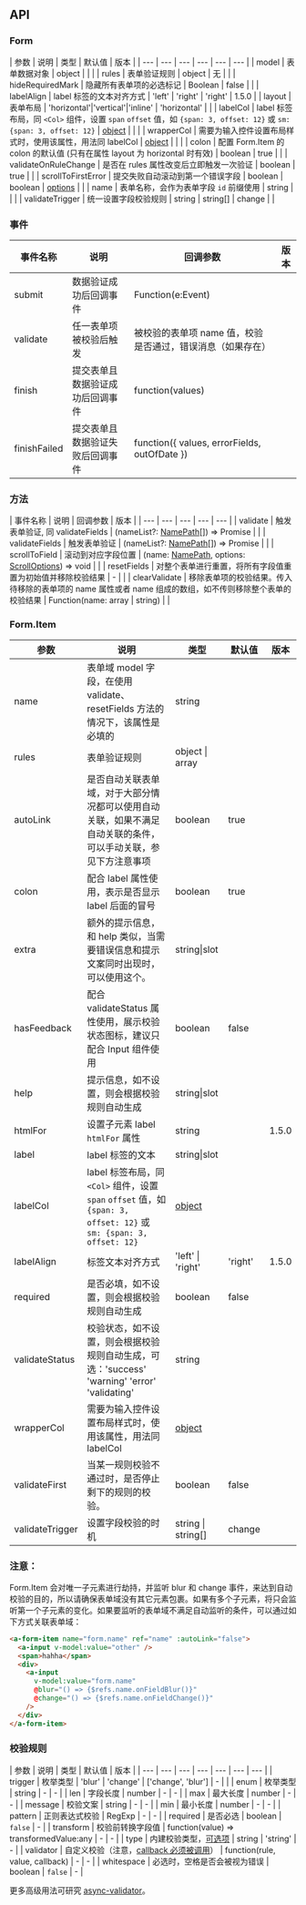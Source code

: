 ## API

### Form

| 参数 | 说明 | 类型 | 默认值 | 版本 |
| --- | --- | --- | --- | --- | --- |
| model | 表单数据对象 | object |  |  |
| rules | 表单验证规则 | object | 无 |  |
| hideRequiredMark | 隐藏所有表单项的必选标记 | Boolean | false |  |
| labelAlign | label 标签的文本对齐方式 | 'left' \| 'right' | 'right' | 1.5.0 |
| layout | 表单布局 | 'horizontal'\|'vertical'\|'inline' | 'horizontal' |  |
| labelCol | label 标签布局，同 `<Col>` 组件，设置 `span` `offset` 值，如 `{span: 3, offset: 12}` 或 `sm: {span: 3, offset: 12}` | [object](/components/grid-cn/#Col) |  |  |
| wrapperCol | 需要为输入控件设置布局样式时，使用该属性，用法同 labelCol | [object](/components/grid-cn/#Col) |  |  |
| colon | 配置 Form.Item 的 colon 的默认值 (只有在属性 layout 为 horizontal 时有效) | boolean | true |  |
| validateOnRuleChange | 是否在 rules 属性改变后立即触发一次验证 | boolean | true |  |
| scrollToFirstError | 提交失败自动滚动到第一个错误字段 | boolean | boolean \| [options](https://github.com/stipsan/scroll-into-view-if-needed/#options) |  |
| name | 表单名称，会作为表单字段 `id` 前缀使用 | string |  |  |
| validateTrigger | 统一设置字段校验规则 | string | string[] | change |  |

### 事件

| 事件名称 | 说明 | 回调参数 | 版本 |
| --- | --- | --- | --- |
| submit | 数据验证成功后回调事件 | Function(e:Event) |  |
| validate | 任一表单项被校验后触发 | 被校验的表单项 name 值，校验是否通过，错误消息（如果存在） |  |
| finish | 提交表单且数据验证成功后回调事件 | function(values) |  |
| finishFailed | 提交表单且数据验证失败后回调事件 | function({ values, errorFields, outOfDate }) |  |

### 方法

| 事件名称 | 说明 | 回调参数 | 版本 |
| --- | --- | --- | --- | --- |
| validate | 触发表单验证, 同 validateFields | (nameList?: [NamePath](./components/form-cn#NamePath)[]) => Promise |  |
| validateFields | 触发表单验证 | (nameList?: [NamePath](./components/form-cn#NamePath)[]) => Promise |  |
| scrollToField | 滚动到对应字段位置 | (name: [NamePath](./components/form-cn#NamePath), options: [ScrollOptions](https://github.com/stipsan/scroll-into-view-if-needed/tree/ece40bd9143f48caf4b99503425ecb16b0ad8249#options)) => void |  |
| resetFields | 对整个表单进行重置，将所有字段值重置为初始值并移除校验结果 | - |  |
| clearValidate | 移除表单项的校验结果。传入待移除的表单项的 name 属性或者 name 组成的数组，如不传则移除整个表单的校验结果 | Function(name: array | string) |  |

### Form.Item

| 参数 | 说明 | 类型 | 默认值 | 版本 |
| --- | --- | --- | --- | --- |
| name | 表单域 model 字段，在使用 validate、resetFields 方法的情况下，该属性是必填的 | string |  |  |
| rules | 表单验证规则 | object \| array |  |  |
| autoLink | 是否自动关联表单域，对于大部分情况都可以使用自动关联，如果不满足自动关联的条件，可以手动关联，参见下方注意事项 | boolean | true |  |
| colon | 配合 label 属性使用，表示是否显示 label 后面的冒号 | boolean | true |  |
| extra | 额外的提示信息，和 help 类似，当需要错误信息和提示文案同时出现时，可以使用这个。 | string\|slot |  |  |
| hasFeedback | 配合 validateStatus 属性使用，展示校验状态图标，建议只配合 Input 组件使用 | boolean | false |  |
| help | 提示信息，如不设置，则会根据校验规则自动生成 | string\|slot |  |  |
| htmlFor | 设置子元素 label `htmlFor` 属性 | string |  | 1.5.0 |
| label | label 标签的文本 | string\|slot |  |  |
| labelCol | label 标签布局，同 `<Col>` 组件，设置 `span` `offset` 值，如 `{span: 3, offset: 12}` 或 `sm: {span: 3, offset: 12}` | [object](/components/grid-cn/#Col) |  |  |
| labelAlign | 标签文本对齐方式 | 'left' \| 'right' | 'right' | 1.5.0 |
| required | 是否必填，如不设置，则会根据校验规则自动生成 | boolean | false |  |
| validateStatus | 校验状态，如不设置，则会根据校验规则自动生成，可选：'success' 'warning' 'error' 'validating' | string |  |  |
| wrapperCol | 需要为输入控件设置布局样式时，使用该属性，用法同 labelCol | [object](/components/grid-cn/#Col) |  |  |
| validateFirst | 当某一规则校验不通过时，是否停止剩下的规则的校验。 | boolean | false |  |
| validateTrigger | 设置字段校验的时机 | string \| string[] | change |  |

### 注意：

Form.Item 会对唯一子元素进行劫持，并监听 blur 和 change 事件，来达到自动校验的目的，所以请确保表单域没有其它元素包裹。如果有多个子元素，将只会监听第一个子元素的变化。如果要监听的表单域不满足自动监听的条件，可以通过如下方式关联表单域：

```html
<a-form-item name="form.name" ref="name" :autoLink="false">
  <a-input v-model:value="other" />
  <span>hahha</span>
  <div>
    <a-input
      v-model:value="form.name"
      @blur="() => {$refs.name.onFieldBlur()}"
      @change="() => {$refs.name.onFieldChange()}"
    />
  </div>
</a-form-item>
```

### 校验规则

| 参数 | 说明 | 类型 | 默认值 | 版本 |
| --- | --- | --- | --- | --- | --- | --- |
| trigger | 枚举类型 | 'blur' | 'change' | ['change', 'blur'] | - |  |
| enum | 枚举类型 | string | - | - |
| len | 字段长度 | number | - | - |
| max | 最大长度 | number | - | - |
| message | 校验文案 | string | - | - |
| min | 最小长度 | number | - | - |
| pattern | 正则表达式校验 | RegExp | - | - |
| required | 是否必选 | boolean | `false` | - |
| transform | 校验前转换字段值 | function(value) => transformedValue:any | - | - |
| type | 内建校验类型，[可选项](https://github.com/yiminghe/async-validator#type) | string | 'string' | - |
| validator | 自定义校验（注意，[callback 必须被调用](https://github.com/ant-design/ant-design/issues/5155)） | function(rule, value, callback) | - | - |
| whitespace | 必选时，空格是否会被视为错误 | boolean | `false` | - |

更多高级用法可研究 [async-validator](https://github.com/yiminghe/async-validator)。
